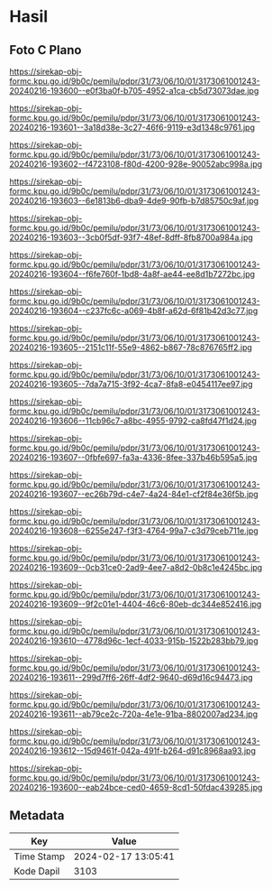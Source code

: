 # Hasil

## Foto C Plano

https://sirekap-obj-formc.kpu.go.id/9b0c/pemilu/pdpr/31/73/06/10/01/3173061001243-20240216-193600--e0f3ba0f-b705-4952-a1ca-cb5d73073dae.jpg

https://sirekap-obj-formc.kpu.go.id/9b0c/pemilu/pdpr/31/73/06/10/01/3173061001243-20240216-193601--3a18d38e-3c27-46f6-9119-e3d1348c9761.jpg

https://sirekap-obj-formc.kpu.go.id/9b0c/pemilu/pdpr/31/73/06/10/01/3173061001243-20240216-193602--f4723108-f80d-4200-928e-90052abc998a.jpg

https://sirekap-obj-formc.kpu.go.id/9b0c/pemilu/pdpr/31/73/06/10/01/3173061001243-20240216-193603--6e1813b6-dba9-4de9-90fb-b7d85750c9af.jpg

https://sirekap-obj-formc.kpu.go.id/9b0c/pemilu/pdpr/31/73/06/10/01/3173061001243-20240216-193603--3cb0f5df-93f7-48ef-8dff-8fb8700a984a.jpg

https://sirekap-obj-formc.kpu.go.id/9b0c/pemilu/pdpr/31/73/06/10/01/3173061001243-20240216-193604--f6fe760f-1bd8-4a8f-ae44-ee8d1b7272bc.jpg

https://sirekap-obj-formc.kpu.go.id/9b0c/pemilu/pdpr/31/73/06/10/01/3173061001243-20240216-193604--c237fc6c-a069-4b8f-a62d-6f81b42d3c77.jpg

https://sirekap-obj-formc.kpu.go.id/9b0c/pemilu/pdpr/31/73/06/10/01/3173061001243-20240216-193605--2151c11f-55e9-4862-b867-78c876765ff2.jpg

https://sirekap-obj-formc.kpu.go.id/9b0c/pemilu/pdpr/31/73/06/10/01/3173061001243-20240216-193605--7da7a715-3f92-4ca7-8fa8-e0454117ee97.jpg

https://sirekap-obj-formc.kpu.go.id/9b0c/pemilu/pdpr/31/73/06/10/01/3173061001243-20240216-193606--11cb96c7-a8bc-4955-9792-ca8fd47f1d24.jpg

https://sirekap-obj-formc.kpu.go.id/9b0c/pemilu/pdpr/31/73/06/10/01/3173061001243-20240216-193607--0fbfe697-fa3a-4336-8fee-337b46b595a5.jpg

https://sirekap-obj-formc.kpu.go.id/9b0c/pemilu/pdpr/31/73/06/10/01/3173061001243-20240216-193607--ec26b79d-c4e7-4a24-84e1-cf2f84e36f5b.jpg

https://sirekap-obj-formc.kpu.go.id/9b0c/pemilu/pdpr/31/73/06/10/01/3173061001243-20240216-193608--6255e247-f3f3-4764-99a7-c3d79ceb711e.jpg

https://sirekap-obj-formc.kpu.go.id/9b0c/pemilu/pdpr/31/73/06/10/01/3173061001243-20240216-193609--0cb31ce0-2ad9-4ee7-a8d2-0b8c1e4245bc.jpg

https://sirekap-obj-formc.kpu.go.id/9b0c/pemilu/pdpr/31/73/06/10/01/3173061001243-20240216-193609--9f2c01e1-4404-46c6-80eb-dc344e852416.jpg

https://sirekap-obj-formc.kpu.go.id/9b0c/pemilu/pdpr/31/73/06/10/01/3173061001243-20240216-193610--4778d96c-1ecf-4033-915b-1522b283bb79.jpg

https://sirekap-obj-formc.kpu.go.id/9b0c/pemilu/pdpr/31/73/06/10/01/3173061001243-20240216-193611--299d7ff6-26ff-4df2-9640-d69d16c94473.jpg

https://sirekap-obj-formc.kpu.go.id/9b0c/pemilu/pdpr/31/73/06/10/01/3173061001243-20240216-193611--ab79ce2c-720a-4e1e-91ba-8802007ad234.jpg

https://sirekap-obj-formc.kpu.go.id/9b0c/pemilu/pdpr/31/73/06/10/01/3173061001243-20240216-193612--15d9461f-042a-491f-b264-d91c8968aa93.jpg

https://sirekap-obj-formc.kpu.go.id/9b0c/pemilu/pdpr/31/73/06/10/01/3173061001243-20240216-193600--eab24bce-ced0-4659-8cd1-50fdac439285.jpg


## Metadata

| Key        | Value               |
| ---------- | ------------------- |
| Time Stamp | 2024-02-17 13:05:41 |
| Kode Dapil | 3103                |



